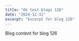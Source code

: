 ```yaml
---
title: "Ak test blogs 126"
date: "2024-12-31"
excerpt: "Excerpt for blog 126"
---
```


Blog content for blog 126